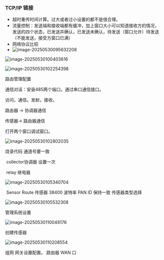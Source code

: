 ### TCP/IP 链接

- 超时重传时间计算。过大或者过小设置的都不是很合理。
- 流量控制：发送端和接收端都有缓冲，加上窗口大小可以知道接收方的情况，发送的四个状态，已发送并确认，已发送未确认，待发送（窗口允许）待发送（不能发送，接受方窗口已满）
- 网络协议比较
- ![image-20250530095632208](D:\Workspace\Golang\learning-record\TCP\IP\基础\assets\image-20250530095632208-1748570204707-1.png)

![image-20250530100403616](D:\Workspace\Golang\learning-record\TCP\IP\基础\assets\image-20250530100403616.png)

![image-20250530102254398](D:\Workspace\Golang\learning-record\TCP\IP\基础\assets\image-20250530102254398.png)

路由管理配置

通信对话：安装485两个端口。通过串口通信接口。

访问，通信。发射，接收。

路由器 -> 协调器通信

传感器-> 路由器通信



打开两个窗口调试窗口。

![image-20250530102802035](D:\Workspace\Golang\learning-record\TCP\IP\基础\assets\image-20250530102802035.png)

烧录代码  通道号要一致

​	collector协调器 设置一次

​	 relay 继电器 

![image-20250530105340704](D:\Workspace\Golang\learning-record\TCP\IP\基础\assets\image-20250530105340704.png)

​	 Sensor Route 传感器  38400 波特率 PAN ID  保持一致 传感器类型选择 

![image-20250530105532308](D:\Workspace\Golang\learning-record\TCP\IP\基础\assets\image-20250530105532308.png)

管理系统设置

![image-20250530110048176](D:\Workspace\Golang\learning-record\TCP\IP\基础\assets\image-20250530110048176.png)

创建传感器

![image-20250530110208554](D:\Workspace\Golang\learning-record\TCP\IP\基础\assets\image-20250530110208554.png)

组网 网关设置配置。 路由器 WAN 口